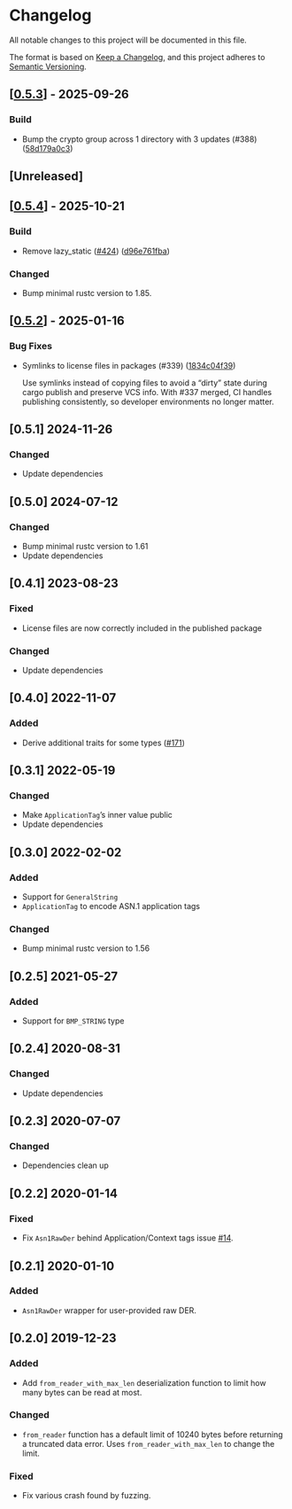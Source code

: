 # Changelog

All notable changes to this project will be documented in this file.

The format is based on [Keep a Changelog](https://keepachangelog.com/en/1.0.0/),
and this project adheres to [Semantic Versioning](https://semver.org/spec/v2.0.0.html).


## [[0.5.3](https://github.com/Devolutions/picky-rs/compare/picky-asn1-der-v0.5.2...picky-asn1-der-v0.5.3)] - 2025-09-26

### <!-- 7 -->Build

- Bump the crypto group across 1 directory with 3 updates (#388) ([58d179a0c3](https://github.com/Devolutions/picky-rs/commit/58d179a0c39d701025a363c3f294912c2881a8f5)) 

## [Unreleased]

## [[0.5.4](https://github.com/Devolutions/picky-rs/compare/picky-asn1-der-v0.5.3...picky-asn1-der-v0.5.4)] - 2025-10-21

### <!-- 7 -->Build

- Remove lazy_static ([#424](https://github.com/Devolutions/picky-rs/issues/424)) ([d96e761fba](https://github.com/Devolutions/picky-rs/commit/d96e761fbaf7e4061a9488240e3f6426a53cc6b1)) 



### Changed

- Bump minimal rustc version to 1.85.

## [[0.5.2](https://github.com/Devolutions/picky-rs/compare/picky-asn1-der-v0.5.1...picky-asn1-der-v0.5.2)] - 2025-01-16

### <!-- 4 -->Bug Fixes

- Symlinks to license files in packages (#339) ([1834c04f39](https://github.com/Devolutions/picky-rs/commit/1834c04f3930fb1bbf040deb6525b166e378b8aa)) 

  Use symlinks instead of copying files to avoid a “dirty” state during
  cargo publish and preserve VCS info. With #337 merged, CI handles
  publishing consistently, so developer environments no longer matter.


## [0.5.1] 2024-11-26

### Changed

- Update dependencies

## [0.5.0] 2024-07-12

### Changed

- Bump minimal rustc version to 1.61
- Update dependencies

## [0.4.1] 2023-08-23

### Fixed

- License files are now correctly included in the published package

### Changed

- Update dependencies

## [0.4.0] 2022-11-07

### Added

- Derive additional traits for some types ([#171](https://github.com/Devolutions/picky-rs/pull/171))

## [0.3.1] 2022-05-19

### Changed

- Make `ApplicationTag`’s inner value public
- Update dependencies

## [0.3.0] 2022-02-02

### Added

- Support for `GeneralString`
- `ApplicationTag` to encode ASN.1 application tags

### Changed

- Bump minimal rustc version to 1.56

## [0.2.5] 2021-05-27

### Added

- Support for `BMP_STRING` type

## [0.2.4] 2020-08-31

### Changed

- Update dependencies

## [0.2.3] 2020-07-07

### Changed

- Dependencies clean up

## [0.2.2] 2020-01-14

### Fixed

- Fix `Asn1RawDer` behind Application/Context tags issue [#14](https://github.com/Devolutions/picky-rs/issues/14).

## [0.2.1] 2020-01-10

### Added

- `Asn1RawDer` wrapper for user-provided raw DER.

## [0.2.0] 2019-12-23

### Added

- Add `from_reader_with_max_len` deserialization function to limit how many bytes can be read at most.

### Changed

- `from_reader` function has a default limit of 10240 bytes before returning a truncated data error.
    Uses `from_reader_with_max_len` to change the limit.

### Fixed

- Fix various crash found by fuzzing.
